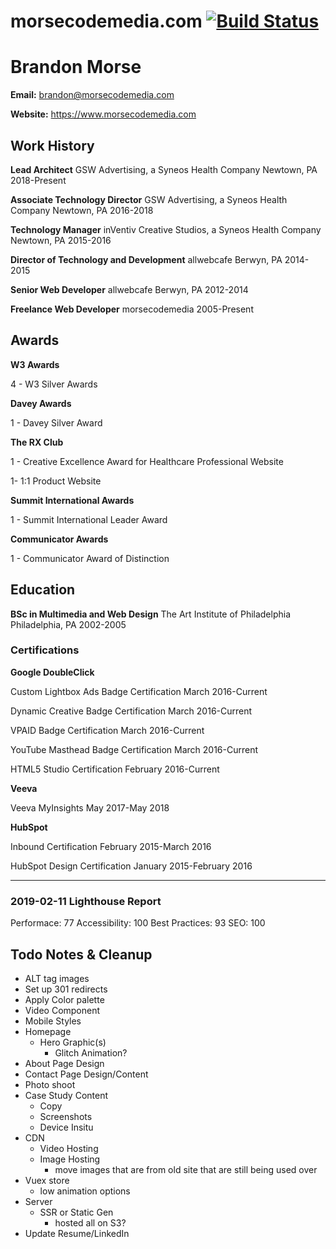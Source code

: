 # morsecodemedia.com [![Build Status](https://travis-ci.com/morsecodemedia/morsecodemedia.svg?branch=stage)](https://travis-ci.com/morsecodemedia/morsecodemedia)

# Brandon Morse
**Email:** brandon@morsecodemedia.com

**Website:** https://www.morsecodemedia.com

## Work History
**Lead Architect**
GSW Advertising, a Syneos Health Company
Newtown, PA 2018-Present

**Associate Technology Director**
GSW Advertising, a Syneos Health Company
Newtown, PA 2016-2018

**Technology Manager**
inVentiv Creative Studios, a Syneos Health Company
Newtown, PA 2015-2016

**Director of Technology and Development**
allwebcafe
Berwyn, PA 2014-2015

**Senior Web Developer**
allwebcafe
Berwyn, PA 2012-2014

**Freelance Web Developer**
morsecodemedia
2005-Present

## Awards
**W3 Awards**

4 - W3 Silver Awards

**Davey Awards**

1 - Davey Silver Award

**The RX Club**

1 - Creative Excellence Award for Healthcare Professional Website

1- 1:1 Product Website

**Summit International Awards**

1 - Summit International Leader Award

**Communicator Awards**

1 - Communicator Award of Distinction

## Education
**BSc in Multimedia and Web Design**
The Art Institute of Philadelphia
Philadelphia, PA 2002-2005

### Certifications
**Google DoubleClick**

Custom Lightbox Ads Badge Certification
March 2016-Current

Dynamic Creative Badge Certification
March 2016-Current

VPAID Badge Certification
March 2016-Current

YouTube Masthead Badge Certification
March 2016-Current

HTML5 Studio Certification
February 2016-Current

**Veeva**

Veeva MyInsights
May 2017-May 2018

**HubSpot**

Inbound Certification
February 2015-March 2016

HubSpot Design Certification
January 2015-February 2016

----

### 2019-02-11 Lighthouse Report
Performace: 77
Accessibility: 100
Best Practices: 93
SEO: 100

## Todo Notes & Cleanup
- ALT tag images
- Set up 301 redirects
- Apply Color palette
- Video Component
- Mobile Styles
- Homepage
  - Hero Graphic(s)
    - Glitch Animation?
- About Page Design
- Contact Page Design/Content
- Photo shoot
- Case Study Content
  - Copy
  - Screenshots
  - Device Insitu
- CDN
  - Video Hosting
  - Image Hosting
    - move images that are from old site that are still being used over
- Vuex store
  - low animation options
- Server
  - SSR or Static Gen
    - hosted all on S3?
- Update Resume/LinkedIn
